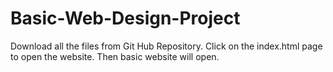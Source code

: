 # Basic-Web-Design-Project

Download all the files from Git Hub Repository.
Click on the index.html page to open the website.
Then basic website will open. 
